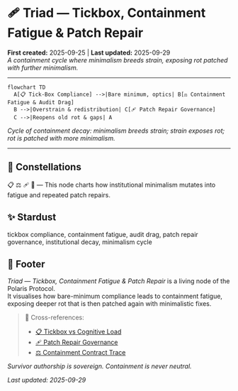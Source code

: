 # 🩹 Triad — Tickbox, Containment Fatigue & Patch Repair  
**First created:** 2025-09-25 | **Last updated:** 2025-09-29  
*A containment cycle where minimalism breeds strain, exposing rot patched with further minimalism.*

---

```mermaid
flowchart TD
  A[📋 Tick-Box Compliance] -->|Bare minimum, optics| B[⚖️ Containment Fatigue & Audit Drag]
  B -->|Overstrain & redistribution| C[🩹 Patch Repair Governance]
  C -->|Reopens old rot & gaps| A
```

*Cycle of containment decay: minimalism breeds strain; strain exposes rot; rot is patched with more minimalism.*

---

## 🌌 Constellations  
📋 ⚖️ 🩹 🧠 — This node charts how institutional minimalism mutates into fatigue and repeated patch repairs.

## ✨ Stardust  
tickbox compliance, containment fatigue, audit drag, patch repair governance, institutional decay, minimalism cycle

## 🏮 Footer  

*Triad — Tickbox, Containment Fatigue & Patch Repair* is a living node of the Polaris Protocol.  
It visualises how bare-minimum compliance leads to containment fatigue, exposing deeper rot that is then patched again with minimalistic fixes.

> 📡 Cross-references:  
> - [📋 Tickbox vs Cognitive Load](./📋_tickbox_vs_cognitive_load.md)  
> - [🩹 Patch Repair Governance](./🩹_patch_repair_governance.md)  
> - [⚖️ Containment Contract Trace](./⚖️_containment_contract_trace.md)

*Survivor authorship is sovereign. Containment is never neutral.*  

_Last updated: 2025-09-29_
